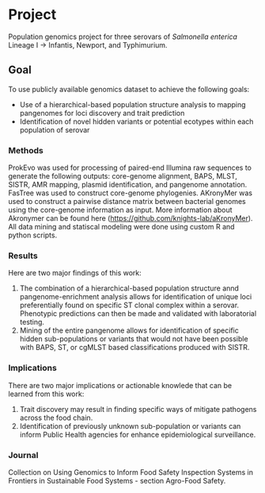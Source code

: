 # Project

Population genomics project for three serovars of *Salmonella enterica* Lineage I -> Infantis, Newport, and Typhimurium.

## Goal

To use publicly available genomics dataset to achieve the following goals:

* Use of a hierarchical-based population structure analysis to mapping pangenomes for loci discovery and trait prediction
* Identification of novel hidden variants or potential ecotypes within each population of serovar

### Methods

ProkEvo was used for processing of paired-end Illumina raw sequences to generate the following outputs: core-genome alignment, BAPS, MLST, 
SISTR, AMR mapping, plasmid identification, and pangenome annotation. 
FasTree was used to construct core-genome phylogenies. 
AKronyMer was used to construct a pairwise distance matrix between bacterial genomes using the core-genome information as input. More information about Akronymer 
can be found here (https://github.com/knights-lab/aKronyMer).
All data mining and statiscal modeling were done using custom R and python scripts. 

### Results 

Here are two major findings of this work:

1. The combination of a hierarchical-based population structure annd pangenome-enrichment analysis allows for identification of unique loci preferentially found on specific ST clonal complex within a serovar. Phenotypic predictions can then be made and validated with laboratorial testing. 
2. Mining of the entire pangenome allows for identification of specific hidden sub-populations or variants that would not have been possible with BAPS, ST, or cgMLST based classifications produced with SISTR. 

### Implications 

There are two major implications or actionable knowlede that can be learned from this work:

1. Trait discovery may result in finding specific ways of mitigate pathogens across the food chain. 
2. Identification of previously unknown sub-population or variants can inform Public Health agencies for enhance epidemiological surveillance. 

### Journal

Collection on Using Genomics to Inform Food Safety Inspection Systems in Frontiers in Sustainable Food Systems - section Agro-Food Safety.

